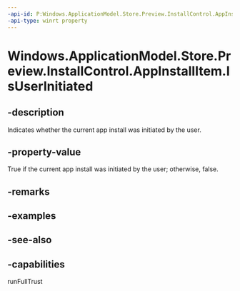 ```yaml
---
-api-id: P:Windows.ApplicationModel.Store.Preview.InstallControl.AppInstallItem.IsUserInitiated
-api-type: winrt property
---
```


<!-- Property syntax
public bool IsUserInitiated { get; }
-->

# Windows.ApplicationModel.Store.Preview.InstallControl.AppInstallItem.IsUserInitiated

## -description
Indicates whether the current app install was initiated by the user.

## -property-value
True if the current app install was initiated by the user; otherwise, false.

## -remarks

## -examples

## -see-also

## -capabilities
runFullTrust
